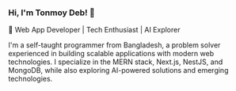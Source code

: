 <h3 align="left">Hi, I'm Tonmoy Deb! 👋</h3>
<p align="left">🚀 Web App Developer | Tech Enthusiast | AI Explorer</p>
<p align="left">I'm a self-taught programmer from Bangladesh, a problem solver experienced in building scalable applications with modern web technologies. I specialize in the MERN stack, Next.js, NestJS, and MongoDB, while also exploring AI-powered solutions and emerging technologies.</p>

###
